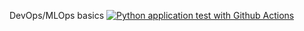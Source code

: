 DevOps/MLOps basics
[![Python application test with Github Actions](https://github.com/vaishali-r99/pytesting/actions/workflows/testing-ci.yml/badge.svg)](https://github.com/vaishali-r99/pytesting/actions/workflows/testing-ci.yml)
